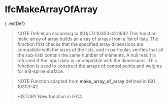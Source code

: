 # IfcMakeArrayOfArray

{ .extDef}
> NOTE Definition according to ISO/CD 10303-42:1992
> This function make array of array builds an array of arrays from a list of lists. The function first checks that the specified array dimensions are compatible with the sizes of the lists, and in particular, verifies that all the sub-lists contain the same number of elements. A null result is returned if the input data is incompatible with the dimensions. This function is used to construct the arrays of control points and weights for a B-spline surface.

> NOTE Function adapted from **make_array_of_array** defined in ISO 10303-42.

> HISTORY New function in IFC4
